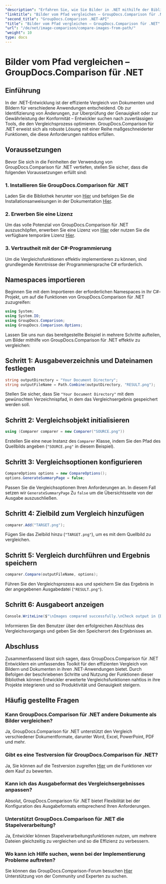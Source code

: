 ```yaml
---
"description": "Erfahren Sie, wie Sie Bilder in .NET mithilfe der Bibliothek GroupDocs.Comparison effizient vergleichen. Folgen Sie der Schritt-für-Schritt-Anleitung für eine nahtlose Integration."
"linktitle": "Bilder vom Pfad vergleichen – GroupDocs.Comparison für .NET"
"second_title": "GroupDocs.Comparison .NET-API"
"title": "Bilder vom Pfad vergleichen – GroupDocs.Comparison für .NET"
"url": "/de/net/image-comparison/compare-images-from-path/"
"weight": 10
type: docs
---
```

# Bilder vom Pfad vergleichen – GroupDocs.Comparison für .NET

## Einführung
In der .NET-Entwicklung ist der effiziente Vergleich von Dokumenten und Bildern für verschiedene Anwendungen entscheidend. Ob zur Identifizierung von Änderungen, zur Überprüfung der Genauigkeit oder zur Gewährleistung der Konformität – Entwickler suchen nach zuverlässigen Tools, die den Vergleichsprozess optimieren. GroupDocs.Comparison für .NET erweist sich als robuste Lösung mit einer Reihe maßgeschneiderter Funktionen, die diese Anforderungen nahtlos erfüllen.
## Voraussetzungen
Bevor Sie sich in die Feinheiten der Verwendung von GroupDocs.Comparison für .NET vertiefen, stellen Sie sicher, dass die folgenden Voraussetzungen erfüllt sind:
### 1. Installieren Sie GroupDocs.Comparison für .NET
Laden Sie die Bibliothek herunter von [Hier](https://releases.groupdocs.com/comparison/net/) und befolgen Sie die Installationsanweisungen in der Dokumentation [Hier](https://tutorials.groupdocs.com/comparison/net/).
### 2. Erwerben Sie eine Lizenz
Um das volle Potenzial von GroupDocs.Comparison für .NET auszuschöpfen, erwerben Sie eine Lizenz von [Hier](https://purchase.groupdocs.com/buy) oder nutzen Sie die verfügbare temporäre Lizenz [Hier](https://purchase.groupdocs.com/temporary-license/).
### 3. Vertrautheit mit der C#-Programmierung
Um die Vergleichsfunktionen effektiv implementieren zu können, sind grundlegende Kenntnisse der Programmiersprache C# erforderlich.

## Namespaces importieren
Beginnen Sie mit dem Importieren der erforderlichen Namespaces in Ihr C#-Projekt, um auf die Funktionen von GroupDocs.Comparison für .NET zuzugreifen:
```csharp
using System;
using System.IO;
using GroupDocs.Comparison;
using GroupDocs.Comparison.Options;
```

Lassen Sie uns nun das bereitgestellte Beispiel in mehrere Schritte aufteilen, um Bilder mithilfe von GroupDocs.Comparison für .NET effektiv zu vergleichen:
## Schritt 1: Ausgabeverzeichnis und Dateinamen festlegen
```csharp
string outputDirectory = "Your Document Directory";
string outputFileName = Path.Combine(outputDirectory, "RESULT.png");
```
Stellen Sie sicher, dass Sie `"Your Document Directory"` mit dem gewünschten Verzeichnispfad, in dem das Vergleichsergebnis gespeichert werden soll.
## Schritt 2: Vergleichsobjekt initialisieren
```csharp
using (Comparer comparer = new Comparer("SOURCE.png"))
```
Erstellen Sie eine neue Instanz des `Comparer` Klasse, indem Sie den Pfad des Quellbilds angeben (`"SOURCE.png"` in diesem Beispiel).
## Schritt 3: Vergleichsoptionen konfigurieren
```csharp
CompareOptions options = new CompareOptions();
options.GenerateSummaryPage = false;
```
Passen Sie die Vergleichsoptionen Ihren Anforderungen an. In diesem Fall setzen wir `GenerateSummaryPage` Zu `false` um die Übersichtsseite von der Ausgabe auszuschließen.
## Schritt 4: Zielbild zum Vergleich hinzufügen
```csharp
comparer.Add("TARGET.png");
```
Fügen Sie das Zielbild hinzu (`"TARGET.png"`), um es mit dem Quellbild zu vergleichen.
## Schritt 5: Vergleich durchführen und Ergebnis speichern
```csharp
comparer.Compare(outputFileName, options);
```
Führen Sie den Vergleichsprozess aus und speichern Sie das Ergebnis in der angegebenen Ausgabedatei (`"RESULT.png"`).
## Schritt 6: Ausgabeort anzeigen
```csharp
Console.WriteLine($"\nImages compared successfully.\nCheck output in {Directory.GetCurrentDirectory()}.");
```
Informieren Sie den Benutzer über den erfolgreichen Abschluss des Vergleichsvorgangs und geben Sie den Speicherort des Ergebnisses an.

## Abschluss
Zusammenfassend lässt sich sagen, dass GroupDocs.Comparison für .NET Entwicklern ein umfassendes Toolkit für den effizienten Vergleich von Bildern und Dokumenten in ihren .NET-Anwendungen bietet. Durch Befolgen der beschriebenen Schritte und Nutzung der Funktionen dieser Bibliothek können Entwickler erweiterte Vergleichsfunktionen nahtlos in ihre Projekte integrieren und so Produktivität und Genauigkeit steigern.
## Häufig gestellte Fragen
### Kann GroupDocs.Comparison für .NET andere Dokumente als Bilder vergleichen?
Ja, GroupDocs.Comparison für .NET unterstützt den Vergleich verschiedener Dokumentformate, darunter Word, Excel, PowerPoint, PDF und mehr.
### Gibt es eine Testversion für GroupDocs.Comparison für .NET?
Ja, Sie können auf die Testversion zugreifen [Hier](https://releases.groupdocs.com/) um die Funktionen vor dem Kauf zu bewerten.
### Kann ich das Ausgabeformat des Vergleichsergebnisses anpassen?
Absolut, GroupDocs.Comparison für .NET bietet Flexibilität bei der Konfiguration des Ausgabeformats entsprechend Ihren Anforderungen.
### Unterstützt GroupDocs.Comparison für .NET die Stapelverarbeitung?
Ja, Entwickler können Stapelverarbeitungsfunktionen nutzen, um mehrere Dateien gleichzeitig zu vergleichen und so die Effizienz zu verbessern.
### Wo kann ich Hilfe suchen, wenn bei der Implementierung Probleme auftreten?
Sie können das GroupDocs.Comparison-Forum besuchen [Hier](https://forum.groupdocs.com/c/comparison/12) Unterstützung von der Community und Experten zu suchen.
